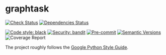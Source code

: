 # graphtask

[![Check Status](https://github.com/davnn/graphtask/workflows/check/badge.svg?branch=main&event=push)](https://github.com/davnn/graphtask/actions?query=workflow%3Acheck)
[![Dependencies Status](https://img.shields.io/badge/dependencies-up%20to%20date-brightgreen.svg)](https://github.com/davnn/graphtask/pulls?utf8=%E2%9C%93&q=is%3Apr%20author%3Aapp%2Fdependabot)

[![Code style: black](https://img.shields.io/badge/code%20style-black-000000.svg)](https://github.com/psf/black)
[![Security: bandit](https://img.shields.io/badge/security-bandit-green.svg)](https://github.com/PyCQA/bandit)
[![Pre-commit](https://img.shields.io/badge/pre--commit-enabled-brightgreen?logo=pre-commit&logoColor=white)](https://github.com/davnn/graphtask/blob/main/.pre-commit-config.yaml)
[![Semantic Versions](https://img.shields.io/badge/%20%20%F0%9F%93%A6%F0%9F%9A%80-semantic--versions-e10079.svg)](https://github.com/davnn/graphtask/releases)
![Coverage Report](assets/images/coverage.svg)

The project roughly follows the [Google Python Style Guide](https://google.github.io/styleguide/pyguide.html).

